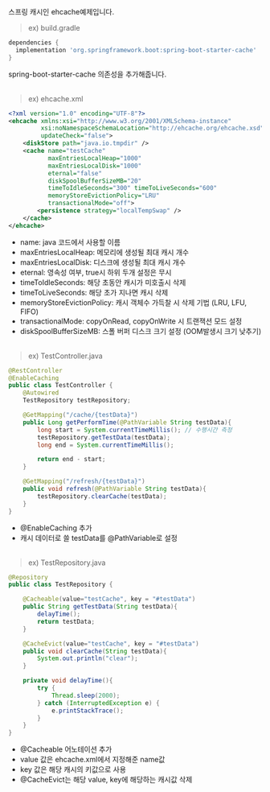 스프링 캐시인 ehcache예제입니다.

> ex) build.gradle
~~~gradle
dependencies {
  implementation 'org.springframework.boot:spring-boot-starter-cache'
}
~~~

spring-boot-starter-cache 의존성을 추가해줍니다.
<br/><br/>

> ex) ehcache.xml
~~~xml
<?xml version="1.0" encoding="UTF-8"?>
<ehcache xmlns:xsi="http://www.w3.org/2001/XMLSchema-instance"
         xsi:noNamespaceSchemaLocation="http://ehcache.org/ehcache.xsd"
         updateCheck="false">
    <diskStore path="java.io.tmpdir" />
    <cache name="testCache"
           maxEntriesLocalHeap="1000"
           maxEntriesLocalDisk="1000"
           eternal="false"
           diskSpoolBufferSizeMB="20"
           timeToIdleSeconds="300" timeToLiveSeconds="600"
           memoryStoreEvictionPolicy="LRU"
           transactionalMode="off">
        <persistence strategy="localTempSwap" />
    </cache>
</ehcache>
~~~
- name: java 코드에서 사용할 이름
- maxEntriesLocalHeap: 메모리에 생성될 최대 캐시 개수
- maxEntriesLocalDisk: 디스크에 생성될 최대 캐시 개수
- eternal: 영속성 여부, true시 하위 두개 설정은 무시
- timeToIdleSeconds: 해당 초동안 캐시가 미호출시 삭제
- timeToLiveSeconds: 해당 초가 지나면 캐시 삭제
- memoryStoreEvictionPolicy: 캐시 객체수 가득찰 시 삭제 기법 (LRU, LFU, FIFO)
- transactionalMode: copyOnRead, copyOnWrite 시 트랜잭션 모드 설정
- diskSpoolBufferSizeMB: 스폴 버퍼 디스크 크기 설정 (OOM발생시 크기 낮추기)
<br/><br/>

> ex) TestController.java
~~~java
@RestController
@EnableCaching
public class TestController {
    @Autowired
    TestRepository testRepository;

    @GetMapping("/cache/{testData}")
    public Long getPerformTime(@PathVariable String testData){
        long start = System.currentTimeMillis(); // 수행시간 측정
        testRepository.getTestData(testData);
        long end = System.currentTimeMillis();

        return end - start;
    }

    @GetMapping("/refresh/{testData}")
    public void refresh(@PathVariable String testData){
        testRepository.clearCache(testData);
    }
}
~~~
- @EnableCaching 추가
- 캐시 데이터로 쓸 testData를 @PathVariable로 설정
<br/><br/>

> ex) TestRepository.java
~~~java
@Repository
public class TestRepository {

    @Cacheable(value="testCache", key = "#testData")
    public String getTestData(String testData){
        delayTime();
        return testData;
    }

    @CacheEvict(value="testCache", key = "#testData")
    public void clearCache(String testData){
        System.out.println("clear");
    }

    private void delayTime(){
        try {
            Thread.sleep(2000);
        } catch (InterruptedException e) {
            e.printStackTrace();
        }
    }
}
~~~
- @Cacheable 어노테이션 추가
- value 값은 ehcache.xml에서 지정해준 name값
- key 값은 해당 캐시의 키값으로 사용
- @CacheEvict는 해당 value, key에 해당하는 캐시값 삭제

